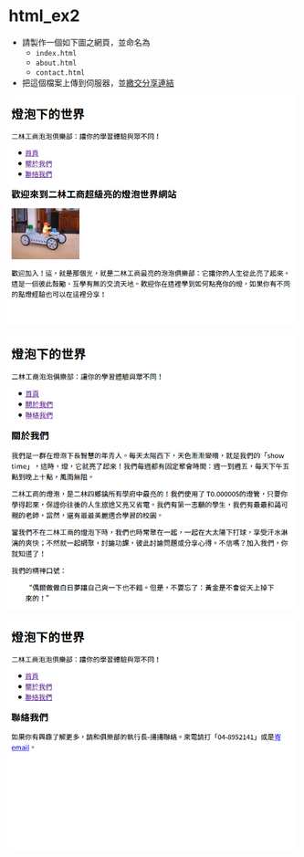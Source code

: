 # html_ex2

- 請製作一個如下圖之網頁，並命名為
    - `index.html`
    - `about.html`
    - `contact.html`
- 把這個檔案上傳到伺服器，並[繳交分享連結](https://classroom.google.com/c/NjE2NjkwNzczMDMw/a/NjY0MDk5ODI5MTM3/details)


![alt 作業2截圖_index](html_ex2_screenshot4.png)

![alt 作業2截圖2_about](html_ex2_screenshot5.png)

![alt 作業2截圖3_contact](html_ex2_screenshot6.png)